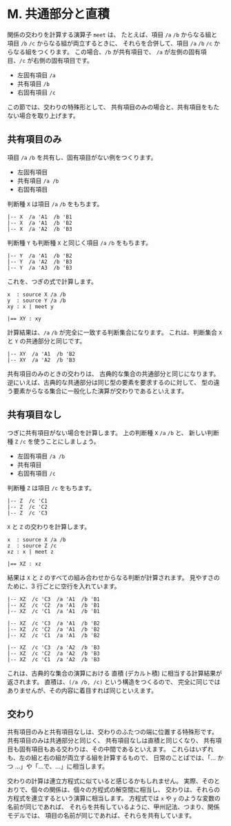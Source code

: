 # M. 共通部分と直積


関係の交わりを計算する演算子 `meet` は、
たとえば、項目 `/a` `/b` からなる組と
項目 `/b` `/c` からなる組が両立するときに、
それらを合併して、項目 `/a` `/b` `/c` からなる組をつくります。
この場合、`/b` が共有項目で、
`/a` が左側の固有項目、`/c` が右側の固有項目です。

<ul class="term-placement">
 <li><span>左固有<span class="word-term">項目</span></span> <code>/a</code></li>
 <li><span>共有<span class="word-term">項目</span></span> <code>/b</code></li>
 <li><span>右固有<span class="word-term">項目</span></span> <code>/c</code></li>
</ul>

この節では、交わりの特殊形として、
共有項目のみの場合と、共有項目をもたない場合を取り上げます。


## 共有項目のみ

項目 `/a` `/b` を共有し、固有項目がない例をつくります。

<ul class="term-placement">
 <li><span>左固有<span class="word-term">項目</span></span> <code></code></li>
 <li><span>共有<span class="word-term">項目</span></span> <code>/a /b</code></li>
 <li><span>右固有<span class="word-term">項目</span></span> <code></code></li>
</ul>

判断種 `X` は項目 `/a` `/b` をもちます。

~~~~~~~~~~~~~~~~~~~~~~~~~~~~~~~~~~~~~~~~~~~~ { .koshu .input }
|-- X  /a 'A1  /b 'B1
|-- X  /a 'A1  /b 'B2
|-- X  /a 'A2  /b 'B3
~~~~~~~~~~~~~~~~~~~~~~~~~~~~~~~~~~~~~~~~~~~~~~~~~~~~~~~~~~~~~~~

判断種 `Y` も判断種 `X` と同じく項目 `/a` `/b` をもちます。

~~~~~~~~~~~~~~~~~~~~~~~~~~~~~~~~~~~~~~~~~~~~ { .koshu .input }
|-- Y  /a 'A1  /b 'B2
|-- Y  /a 'A2  /b 'B3
|-- Y  /a 'A3  /b 'B3
~~~~~~~~~~~~~~~~~~~~~~~~~~~~~~~~~~~~~~~~~~~~~~~~~~~~~~~~~~~~~~~

これを、つぎの式で計算します。

~~~~~~~~~~~~~~~~~~~~~~~~~~~~~~~~~~~~~~~~~~~~ { .koshu .input }
x  : source X /a /b
y  : source Y /a /b
xy : x | meet y

|== XY : xy
~~~~~~~~~~~~~~~~~~~~~~~~~~~~~~~~~~~~~~~~~~~~~~~~~~~~~~~~~~~~~~~

計算結果は、`/a` `/b` が完全に一致する判断集合になります。
これは、判断集合 `X` と `Y` の共通部分と同じです。

~~~~~~~~~~~~~~~~~~~~~~~~~~~~~~~~~~~~~~~~~~~~ { .koshu .output }
|-- XY  /a 'A1  /b 'B2
|-- XY  /a 'A2  /b 'B3
~~~~~~~~~~~~~~~~~~~~~~~~~~~~~~~~~~~~~~~~~~~~~~~~~~~~~~~~~~~~~~~

共有項目のみのときの交わりは、
古典的な集合の共通部分と同じになります。
逆にいえば、古典的な共通部分は同じ型の要素を要求するのに対して、
型の違う要素からなる集合に一般化した演算が交わりであるといえます。


## 共有項目なし

つぎに共有項目がない場合を計算します。
上の判断種 `X` `/a` `/b` と、
新しい判断種 `Z` `/c` を使うことにしましょう。

<ul class="term-placement">
 <li><span>左固有<span class="word-term">項目</span></span> <code>/a /b</code></li>
 <li><span>共有<span class="word-term">項目</span></span> <code></code></li>
 <li><span>右固有<span class="word-term">項目</span></span> <code>/c</code></li>
</ul>

判断種 `Z` は項目 `/c` をもちます。

~~~~~~~~~~~~~~~~~~~~~~~~~~~~~~~~~~~~~~~~~~~~ { .koshu .input }
|-- Z  /c 'C1
|-- Z  /c 'C2
|-- Z  /c 'C3
~~~~~~~~~~~~~~~~~~~~~~~~~~~~~~~~~~~~~~~~~~~~~~~~~~~~~~~~~~~~~~~

`X` と `Z` の交わりを計算します。

~~~~~~~~~~~~~~~~~~~~~~~~~~~~~~~~~~~~~~~~~~~~ { .koshu .input }
x  : source X /a /b
z  : source Z /c
xz : x | meet z

|== XZ : xz
~~~~~~~~~~~~~~~~~~~~~~~~~~~~~~~~~~~~~~~~~~~~~~~~~~~~~~~~~~~~~~~

結果は `X` と `Z` のすべての組み合わせからなる判断が計算されます。
見やすさのために、3 行ごとに空行を入れています。

~~~~~~~~~~~~~~~~~~~~~~~~~~~~~~~~~~~~~~~~~~~~ { .koshu .output }
|-- XZ  /c 'C3  /a 'A1  /b 'B1
|-- XZ  /c 'C2  /a 'A1  /b 'B1
|-- XZ  /c 'C1  /a 'A1  /b 'B1

|-- XZ  /c 'C3  /a 'A1  /b 'B2
|-- XZ  /c 'C2  /a 'A1  /b 'B2
|-- XZ  /c 'C1  /a 'A1  /b 'B2

|-- XZ  /c 'C3  /a 'A2  /b 'B3
|-- XZ  /c 'C2  /a 'A2  /b 'B3
|-- XZ  /c 'C1  /a 'A2  /b 'B3
~~~~~~~~~~~~~~~~~~~~~~~~~~~~~~~~~~~~~~~~~~~~~~~~~~~~~~~~~~~~~~~

これは、古典的な集合の演算における
直積 (デカルト積) に相当する計算結果が返されます。
直積は、`(/a /b, /c)` という構造をつくるので、
完全に同じではありませんが、その内容に着目すれば同じといえます。


## 交わり

共有項目のみと共有項目なしは、交わりのふたつの端に位置する特殊形です。
共有項目のみは共通部分と同じく、
共有項目なしは直積と同じくなり、
共有項目も固有項目もある交わりは、その中間であるといえます。
これらはいずれも、左の組と右の組が両立する組を計算するもので、
日常のことばでは、「... かつ ...」や「...で、...」に相当します。

交わりの計算は連立方程式に似ていると感じるかもしれません。
実際、そのとおりで、個々の関係は、個々の方程式の解空間に相当し、
交わりは、それらの方程式を連立するという演算に相当します。
方程式では `x` や `y` のような変数の名前が同じであれば、
それらを共有しているように、甲州記法、つまり、関係モデルでは、
項目の名前が同じであれば、それらを共有しています。


[M.k]:   ../M/M.k

